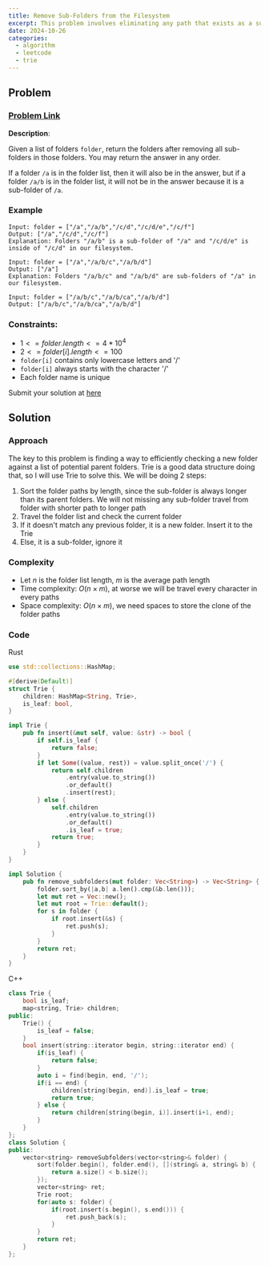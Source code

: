 ```yaml
---
title: Remove Sub-Folders from the Filesystem
excerpt: This problem involves eliminating any path that exists as a sub-folder within another path. In this post, I'll walk through my approach to solve this problem using a Trie
date: 2024-10-26
categories:
  - algorithm
  - leetcode
  - trie
---
```


## Problem

### [Problem Link](https://leetcode.com/problems/remove-sub-folders-from-the-filesystem/)

**Description**:

Given a list of folders `folder`, return the folders after removing all sub-folders in those folders. You may return the answer in any order.

If a folder `/a` is in the folder list, then it will also be in the answer, but if a folder `/a/b` is in the folder list, it will not be in the answer because it is a sub-folder of `/a`.

### Example

```
Input: folder = ["/a","/a/b","/c/d","/c/d/e","/c/f"]
Output: ["/a","/c/d","/c/f"]
Explanation: Folders "/a/b" is a sub-folder of "/a" and "/c/d/e" is inside of "/c/d" in our filesystem.
```

```
Input: folder = ["/a","/a/b/c","/a/b/d"]
Output: ["/a"]
Explanation: Folders "/a/b/c" and "/a/b/d" are sub-folders of "/a" in our filesystem.
```

```
Input: folder = ["/a/b/c","/a/b/ca","/a/b/d"]
Output: ["/a/b/c","/a/b/ca","/a/b/d"]
```

### Constraints:

- $1 <= folder.length <= 4 * 10^4$
- $2 <= folder[i].length <= 100$
- `folder[i]` contains only lowercase letters and '/'
- `folder[i]` always starts with the character '/'
- Each folder name is unique

Submit your solution at [here](https://leetcode.com/problems/remove-sub-folders-from-the-filesystem/)

## Solution

### Approach

The key to this problem is finding a way to efficiently checking a new folder against a list of potential parent folders.
Trie is a good data structure doing that, so I will use Trie to solve this.
We will be doing 2 steps:

1. Sort the folder paths by length, since the sub-folder is always longer than its parent folders. We will not missing any sub-folder travel from folder with shorter path to longer path
2. Travel the folder list and check the current folder
3. If it doesn't match any previous folder, it is a new folder. Insert it to the Trie
4. Else, it is a sub-folder, ignore it

### Complexity

- Let $n$ is the folder list length, $m$ is the average path length
- Time complexity: $O(n \times m)$, at worse we will be travel every character in every paths
- Space complexity: $O(n \times m)$, we need spaces to store the clone of the folder paths

### Code

Rust

```rust
use std::collections::HashMap;

#[derive(Default)]
struct Trie {
    children: HashMap<String, Trie>,
    is_leaf: bool,
}

impl Trie {
    pub fn insert(&mut self, value: &str) -> bool {
        if self.is_leaf {
            return false;
        }
        if let Some((value, rest)) = value.split_once('/') {
            return self.children
                .entry(value.to_string())
                .or_default()
                .insert(rest);
        } else {
            self.children
                .entry(value.to_string())
                .or_default()
                .is_leaf = true;
            return true;
        }
    }
}

impl Solution {
    pub fn remove_subfolders(mut folder: Vec<String>) -> Vec<String> {
        folder.sort_by(|a,b| a.len().cmp(&b.len()));
        let mut ret = Vec::new();
        let mut root = Trie::default();
        for s in folder {
            if root.insert(&s) {
                ret.push(s);
            }
        }
        return ret;
    }
}
```

C++

```cpp
class Trie {
    bool is_leaf;
    map<string, Trie> children;
public:
    Trie() {
        is_leaf = false;
    }
    bool insert(string::iterator begin, string::iterator end) {
        if(is_leaf) {
            return false;
        }
        auto i = find(begin, end, '/');
        if(i == end) {
            children[string(begin, end)].is_leaf = true;
            return true;
        } else {
            return children[string(begin, i)].insert(i+1, end);
        }
    }
};
class Solution {
public:
    vector<string> removeSubfolders(vector<string>& folder) {
        sort(folder.begin(), folder.end(), [](string& a, string& b) {
            return a.size() < b.size();
        });
        vector<string> ret;
        Trie root;
        for(auto s: folder) {
            if(root.insert(s.begin(), s.end())) {
                ret.push_back(s);
            }
        }
        return ret;
    }
};
```
